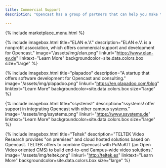 ```yaml
---
title: Commercial Support
description: "Opencast has a group of partners that can help you make the most informed decisions when designing and deploying your custom video capture solution. We strive to build a healthy ecosystem of consultants and technology providers all of which have been vetted by the community and validated by its users."

---
```

{% include marketplace_menu.html %}

{% include imagebox.html 
title="ELAN e.V."
description="ELAN e.V. is a nonprofit association, which offers commercial support and development for Opencast."
image="/assets/img/elan.png"
linkurl="https://www.elan-ev.de"
linktext="Learn More"
backgroundcolor=site.data.colors.box
size="large"
%}

{% include imagebox.html 
title="plapadoo"
description="A startup that offers software development for Opencast and consulting."
image="/assets/img/plapadoo.png"
linkurl="https://en.plapadoo.com/blog"
linktext="Learn More"
backgroundcolor=site.data.colors.box
size="large"
%}

{% include imagebox.html 
title="ssystems!"
description="ssystems! offer support in integrating Opencast with other campus systems."
image="/assets/img/ssystems.png"
linkurl="https://www.ssystems.de"
linktext="Learn More"
backgroundcolor=site.data.colors.box
size="large"
%}

{% include imagebox.html 
title="Teltek"
description="TELTEK Video Research provides \"on premises\" and cloud hosted solutions based on Opencast. TELTEK offers to combine Opencast with PuMuKIT (an Open Video oriented CMS) to build end-to-end Campus-wide video solutions."
image="/assets/img/teltek.png"
linkurl="http://teltek.es"
linktext="Learn More"
backgroundcolor=site.data.colors.box
size="large"
%}
